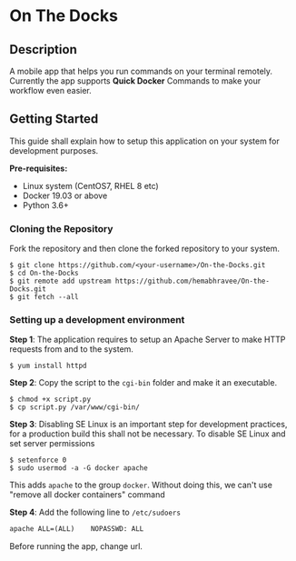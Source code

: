 # On The Docks

## Description
A mobile app that helps you run commands on your terminal remotely.
Currently the app supports **Quick Docker** Commands to make your workflow even easier.

## Getting Started

This guide shall explain how to setup this application on your system for development purposes.

**Pre-requisites:**

* Linux system (CentOS7, RHEL 8 etc)
* Docker 19.03 or above
* Python 3.6+

### Cloning the Repository
Fork the repository and then clone the forked repository to your system.

```shell
$ git clone https://github.com/<your-username>/On-the-Docks.git
$ cd On-the-Docks
$ git remote add upstream https://github.com/hemabhravee/On-the-Docks.git
$ git fetch --all
```

### Setting up a development environment
**Step 1**: The application requires to setup an Apache Server to make HTTP requests from and to the system.

```shell
$ yum install httpd
```
**Step 2**: Copy the script to the `cgi-bin` folder and make it an executable.

```shell
$ chmod +x script.py
$ cp script.py /var/www/cgi-bin/
```

**Step 3**: Disabling SE Linux is an important step for development practices, for a production build this shall not be necessary.
To disable SE Linux and set server permissions

```shell
$ setenforce 0
$ sudo usermod -a -G docker apache
```
This adds `apache` to the group `docker`. 
Without doing this, we can't use "remove all docker containers" command

**Step 4**: Add the following line to `/etc/sudoers`

```txt
apache ALL=(ALL)    NOPASSWD: ALL
```

Before running the app, change url. 
